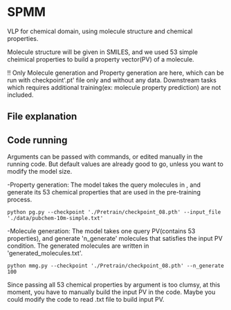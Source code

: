 # SPMM
VLP for chemical domain, using molecule structure and chemical properties.

Molecule structure will be given in SMILES, and we used 53 simple cheimical properties to build a property vector(PV) of a molecule.

!! Only Molecule generation and Property generation are here, which can be run with checkpoint'.pt' file only and without any data. Downstream tasks which requires additional training(ex: molecule property prediction) are not included. 

## File explanation

## Code running
Arguments can be passed with commands, or edited manually in the running code. But default values are already good to go, unless you want to modify the model size.


-Property generation: The model takes the query molecules in , and generate its 53 chemical properties that are used in the pre-training process.

```
python pg.py --checkpoint './Pretrain/checkpoint_08.pth' --input_file './data/pubchem-10m-simple.txt'
```

-Molecule generation: The model takes one query PV(contains 53 properties), and generate 'n_generate' molecules that satisfies the input PV condition. The generated molecules are written in 'generated_molecules.txt'.

```
python mmg.py --checkpoint './Pretrain/checkpoint_08.pth' --n_generate 100
```

Since passing all 53 chemical properties by argument is too clumsy, at this moment, you have to manually build the input PV in the code. Maybe you could modify the code to read .txt file to build input PV.
